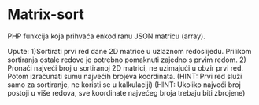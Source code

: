 # Matrix-sort
PHP funkcija koja prihvaća enkodiranu JSON matricu (array).

Upute:
  1)Sortirati prvi red dane 2D matrice u uzlaznom redoslijedu. Prilikom sortiranja ostale redove je potrebno pomaknuti zajedno s prvim redom.
  2) Pronaći najveći broj u sortiranoj 2D matrici, ne uzimajući u obzir prvi red. Potom izračunati sumu najvećih brojeva koordinata.
(HINT: Prvi red služi samo za sortiranje, ne koristi se u kalkulaciji)
(HINT: Ukoliko najveći broj postoji u više redova, sve koordinate najvećeg broja trebaju biti zbrojene)
